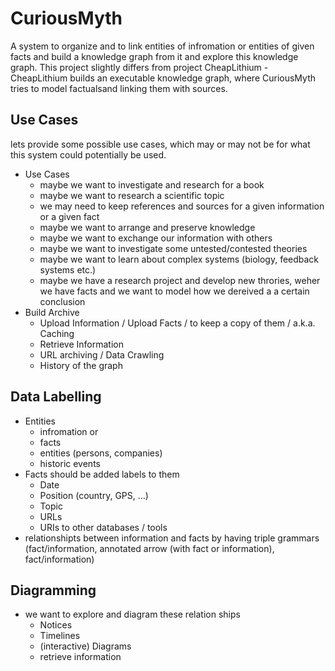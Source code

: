 # CuriousMyth

A system to organize and to link entities of infromation or entities of given facts and build 
a knowledge graph from it and explore this knowledge graph. This project slightly differs from
project CheapLithium - CheapLithium builds an executable knowledge graph, where CuriousMyth 
tries to model factualsand linking them with sources.

## Use Cases

lets provide some possible use cases, which may or may not be for what this system could potentially be used.

* Use Cases
  * maybe we want to investigate and research for a book 
  * maybe we want to research a scientific topic
  * we may need to keep references and sources for a given information or a given fact
  * maybe we want to arrange and preserve knowledge
  * maybe we want to exchange our information with others
  * maybe we want to investigate some untested/contested theories
  * maybe we want to learn about complex systems (biology, feedback systems etc.)
  * maybe we have a research project and develop new throries, weher we have facts and we want to model how we dereived a a certain conclusion
* Build Archive
  *  Upload Information / Upload Facts / to keep a copy of them / a.k.a. Caching
  *  Retrieve Information
  *  URL archiving / Data Crawling
  *  History of the graph

## Data Labelling

* Entities
  * infromation or 
  * facts
  * entities (persons, companies)
  * historic events
* Facts should be added labels to them
  * Date
  * Position (country, GPS, ...)
  * Topic
  * URLs
  * URIs to other databases / tools
* relationshipts between information and facts by having triple grammars (fact/information, annotated arrow (with fact or information), fact/information)

## Diagramming

* we want to explore and diagram these relation ships
  * Notices
  * Timelines
  * (interactive) Diagrams
  * retrieve information
